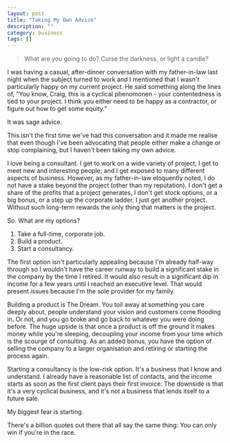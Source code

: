 ```yaml
---
layout: post
title: "Taking My Own Advice"
description: ""
category: business
tags: []
---
```


> What are you going to do? Curse the darkness, or light a candle?

I was having a casual, after-dinner conversation with my father-in-law last night when the subject turned to work and I mentioned that I wasn't particularly happy on my current project.  He said something along the lines of, "You  know, Craig, this is a cyclical phenomonen - your contentedness is tied to your project.  I think you either need to be happy as a contractor, or figure out how to get some equity."

It was sage advice.

This isn't the first time we've had this conversation and it made me realise that even though I've been advocating that people either make a change or stop complaining, but I haven't been taking my own advice.

I love being a consultant.  I get to work on a wide variety of project; I get to meet new and interesting people; and I get exposed to many different aspects of business.  However, as my father-in-law eloquently noted, I do not have a stake beyond the project (other than my reputation). I don't get a share of the profits that a project generates, I don't get stock options, or a big bonus, or a step up the corporate ladder. I just get another project.  Without such long-term rewards the only thing that matters is the project.

So. What are my options?

1. Take a full-time, corporate job.
2. Build a product.
3. Start a consultancy.

The first option isn't particularly appealing because I'm already half-way through so I wouldn't have the career runway to build a significant stake in the company by the time I retired.  It would also result in a significant dip in income for a few years until I reached an executive level.  That would present issues because I'm the sole provider for my family.

Building a product is The Dream. You toil away at something you care deeply about, people understand your vision and customers come flooding in. Or not, and you go broke and go back to whatever you were doing before. The huge upside is that once a product is off the ground it makes money while you're sleeping, decoupling your income from your time which is the scourge of consulting. As an added bonus, you have the option of selling the company to a larger organisation and retiring or starting the process again.

Starting a consultancy is the low-risk option.  It's a business that I know and understand.  I already have a reasonable list of contacts, and the income starts as soon as the first client pays their first invoice.  The downside is that it's a very cyclical business, and it's not a business that lends itself to a future sale.

My biggest fear is starting.

There's a billion quotes out there that all say the same thing: You can only win if you're in the race.






